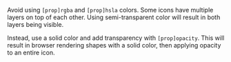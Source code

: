 Avoid using `[prop]rgba` and `[prop]hsla` colors. Some icons have multiple layers on top of each other. Using semi-transparent color will result in both layers being visible.

Instead, use a solid color and add transparency with `[prop]opacity`. This will result in browser rendering shapes with a solid color, then applying opacity to an entire icon.
